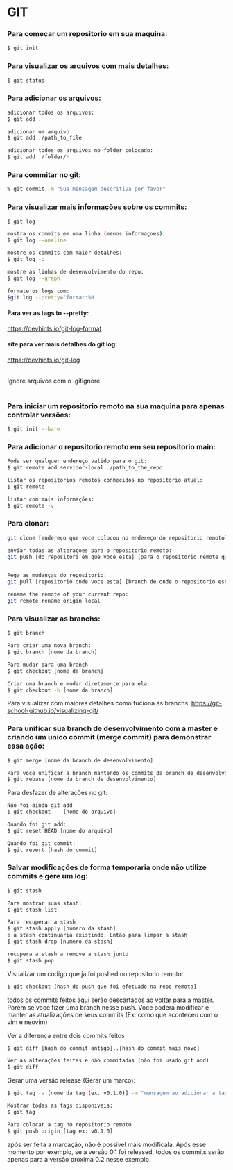 GIT
===

### Para começar um repositorio em sua maquina:
```bash
$ git init
```

### Para visualizar os arquivos com mais detalhes:
```bash
$ git status
```



### Para adicionar os arquivos:
```bash
adicionar todos os arquivos:
$ git add .

adicionar um arquivo:
$ git add ./path_to_file

adicionar todos os arquivos no folder colocado:
$ git add ./folder/*
```


### Para commitar no git:
```bash
% git commit -m "Sua mensagem descritiva por favor"
```


### Para visualizar mais informações sobre os commits:
```bash
$ git log

mostra os commits em uma linha (menos informaçoes):
$ git log --oneline

mostre os commits com maior detalhes:
$ git log -p

mostre as linhas de desenvolvimento do repo:
$ git log --graph

formate os logs com:
$git log --pretty="format:%H
```

#### Para ver as tags to --pretty:
https://devhints.io/git-log-format

#### site para ver mais detalhes do git log:
https://devhints.io/git-log

<br>
Ignore arquivos com o .gitignore
<br>
<br>

### Para iniciar um repositorio remoto na sua maquina para apenas controlar versões:
```bash
$ git init --bare
```


### Para adicionar o repositorio remoto em seu repositorio main:
```bash
Pode ser qualquer endereço valido para o git:
$ git remote add servidor-local ./path_to_the_repo

listar os repositorios remotos conhecidos no repositorio atual:
$ git remote

listar com mais informações:
$ git remote -v
```

### Para clonar:
```bash
git clone [endereço que voce colocou no endereço do repositorio remoto] [nome da pasta que voce quer onde clone]

enviar todas as alteraçoes para o repositorio remoto:
git push [do repositori em que voce esta] [para o repositorio remote que voce quer enviar]


Pega as mudanças do repositorio:
git pull [repositorio onde voce esta] [branch de onde o repositorio esta os arquivos]

rename the remote of your current repo:
git remote rename origin local
```

### Para visualizar as branchs:
```bash
$ git branch

Para criar uma nova branch:
$ git branch [nome da branch]

Para mudar para uma branch
$ git checkout [nome da branch]

Criar uma branch e mudar diretamente para ela:
$ git checkout -b [nome da branch]
```
Para visualizar com maiores detalhes como fuciona as branchs:
https://git-school-github.io/visualizing-git/


### Para unificar sua branch de desenvolvimento com a master e criando um unico commit (merge commit) para demonstrar essa ação:
```bash
$ git merge [nome da branch de desenvolvimento]
```
```bash
Para voce unificar a branch mantendo os commits da branch de desenvolvimento na master:
$ git rebase [nome da branch de desenvolvimento]
```

Para desfazer de alterações no git:
```bash
Não foi ainda git add
$ git checkout -- [nome do arquivo]

Quando foi git add:
$ git reset HEAD [nome do arquivo]

Quando foi git commit:
$ git revert [hash do commit]
```

### Salvar modificações de forma temporaria onde não utilize commits e gere um log:
```bash
$ git stash

Para mostrar suas stash:
$ git stash list

Para recuperar a stash
$ git stash apply [numero da stash]
e a stash continuaria existindo. Então para limpar a stash
$ git stash drop [numero da stash]

recupera a stash a remove a stash junto
$ git stash pop
```

Visualizar um codigo que ja foi pushed no repositorio remoto:
```bash
$ git checkout [hash do push que foi efetuado na repo remota]
```
todos os commits feitos aqui serão descartados ao voltar para a master.
Porém se voce fizer uma branch nesse push. Voce podera modificar e manter as atualizações de seus commits (Ex: como que aconteceu com o vim e neovim)


Ver a diferença entre dois commits feitos
```bash
$ git diff [hash do commit antigo]..[hash do commit mais novo]

Ver as alterações feitas e não commitadas (não foi usado git add)
$ git diff
```

Gerar uma versão release (Gerar um marco):
```bash
$ git tag -a [nome da tag (ex. v0.1.0)] -m "mensagem ao adicionar a tag"

Mostrar todas as tags disponiveis:
$ git tag

Para colocar a tag no repositorio remoto
$ git push origin [tag ex: v0.1.0]
```
após ser feita a marcação, não é possivel mais modificala. Após esse momento por exemplo, se a versão 0.1 foi released, todos os commits serão apenas para a versão proxima 0.2 nesse exemplo.